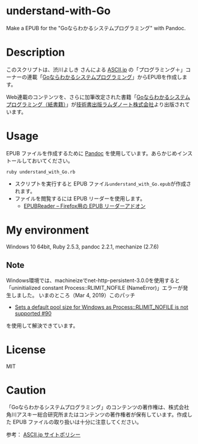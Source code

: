 # understand-with-Go

Make a EPUB for the "Goならわかるシステムプログラミング" with Pandoc.

# Description

このスクリプトは、渋川よしき さんによる [ASCII.jp](http://ascii.jp/) の「プログラミング＋」コーナーの連載「[Goならわかるシステムプログラミング](https://ascii.jp/elem/000/001/235/1235262/)」からEPUBを作成します。

Web連載のコンテンツを、さらに加筆改定された書籍「[Goならわかるシステムプログラミング（紙書籍）](https://www.lambdanote.com/products/go)」が[技術書出版ラムダノート株式会社](https://www.lambdanote.com/)より出版されています。


# Usage

EPUB ファイルを作成するために [Pandoc](https://pandoc.org/) を使用しています。あらかじめインストールしておいてください。

```
ruby understand_with_Go.rb
```

*   スクリプトを実行すると EPUB ファイル`understand_with_Go.epub`が作成されます。
*   ファイルを閲覧するには EPUB リーダーを使用します。
    *   [EPUBReader – Firefox用の EPUB リーダーアドオン](https://addons.mozilla.org/ja/firefox/addon/epubreader/)

# My environment

Windows 10 64bit, Ruby 2.5.3, pandoc 2.2.1, mechanize (2.7.6)


## Note
Windows環境では、machineizeでnet-http-persistent-3.0.0を使用すると「uninitialized constant Process::RLIMIT_NOFILE (NameError)」エラーが発生しました。
いまのところ（Mar 4, 2019）このパッチ
*   [Sets a default pool size for Windows as Process::RLIMIT_NOFILE is not supported #90](https://github.com/drbrain/net-http-persistent/pull/90/files)

を使用して解決できています。


# License

MIT

# Caution

「Goならわかるシステムプログラミング」のコンテンツの著作権は、株式会社角川アスキー総合研究所またはコンテンツの著作権者が保有しています。作成した EPUB ファイルの取り扱いは十分に注意してください。

参考： [ASCII.jp サイトポリシー](http://ascii.jp/info/site_policy.html)
